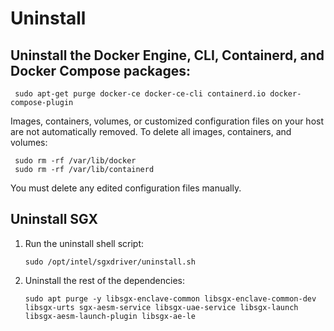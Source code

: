 ---
---
# Uninstall
## Uninstall the Docker Engine, CLI, Containerd, and Docker Compose packages:

     sudo apt-get purge docker-ce docker-ce-cli containerd.io docker-compose-plugin

Images, containers, volumes, or customized configuration files on your host are not automatically removed. To delete all images, containers, and volumes:

     sudo rm -rf /var/lib/docker
     sudo rm -rf /var/lib/containerd

You must delete any edited configuration files manually.

## Uninstall SGX 
1. Run the uninstall shell script:

     `sudo /opt/intel/sgxdriver/uninstall.sh`

1. Uninstall the rest of the dependencies:

     `sudo apt purge -y libsgx-enclave-common libsgx-enclave-common-dev libsgx-urts sgx-aesm-service libsgx-uae-service libsgx-launch libsgx-aesm-launch-plugin libsgx-ae-le`